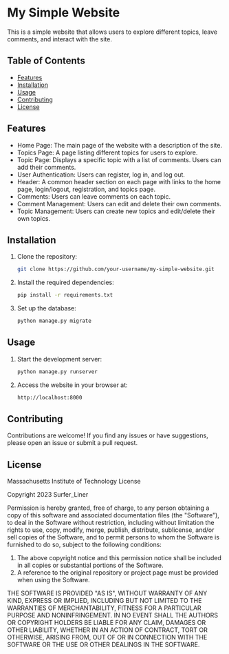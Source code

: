 # My Simple Website

This is a simple website that allows users to explore different topics, leave comments, and interact with the site.

## Table of Contents

- [Features](#features)
- [Installation](#installation)
- [Usage](#usage)
- [Contributing](#contributing)
- [License](#license)

## Features

- Home Page: The main page of the website with a description of the site.
- Topics Page: A page listing different topics for users to explore.
- Topic Page: Displays a specific topic with a list of comments. Users can add their comments.
- User Authentication: Users can register, log in, and log out.
- Header: A common header section on each page with links to the home page, login/logout, registration, and topics page.
- Comments: Users can leave comments on each topic.
- Comment Management: Users can edit and delete their own comments.
- Topic Management: Users can create new topics and edit/delete their own topics.

## Installation

1. Clone the repository:

   ```bash
   git clone https://github.com/your-username/my-simple-website.git

2. Install the required dependencies:

    ```bash
   pip install -r requirements.txt

3. Set up the database:

    ```bash
   python manage.py migrate

## Usage

1. Start the development server:

    ```bash
   python manage.py runserver

2. Access the website in your browser at:

    ```bash
    http://localhost:8000

## Contributing

Contributions are welcome! If you find any issues or have suggestions, please open an issue or submit a pull request.

## License

Massachusetts Institute of Technology License

Copyright 2023 Surfer_Liner

Permission is hereby granted, free of charge, to any person obtaining a copy of this software and associated documentation files (the "Software"), to deal in the Software without restriction, including without limitation the rights to use, copy, modify, merge, publish, distribute, sublicense, and/or sell copies of the Software, and to permit persons to whom the Software is furnished to do so, subject to the following conditions:

1. The above copyright notice and this permission notice shall be included in all copies or substantial portions of the Software.
2. A reference to the original repository or project page must be provided when using the Software.

THE SOFTWARE IS PROVIDED "AS IS", WITHOUT WARRANTY OF ANY KIND, EXPRESS OR IMPLIED, INCLUDING BUT NOT LIMITED TO THE WARRANTIES OF MERCHANTABILITY, FITNESS FOR A PARTICULAR PURPOSE AND NONINFRINGEMENT. IN NO EVENT SHALL THE AUTHORS OR COPYRIGHT HOLDERS BE LIABLE FOR ANY CLAIM, DAMAGES OR OTHER LIABILITY, WHETHER IN AN ACTION OF CONTRACT, TORT OR OTHERWISE, ARISING FROM, OUT OF OR IN CONNECTION WITH THE SOFTWARE OR THE USE OR OTHER DEALINGS IN THE SOFTWARE.
